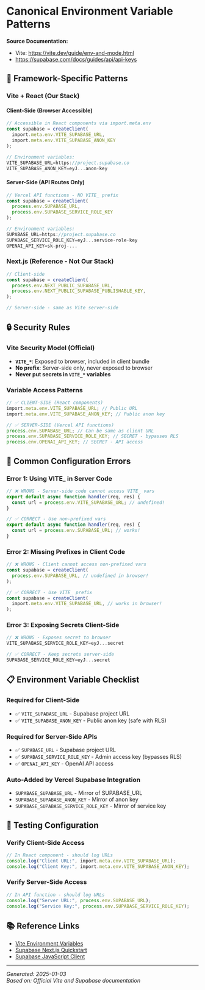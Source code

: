 # Canonical Environment Variable Patterns

**Source Documentation:**

- Vite: https://vite.dev/guide/env-and-mode.html
- https://supabase.com/docs/guides/api/api-keys

## 🎯 Framework-Specific Patterns

### **Vite + React (Our Stack)**

#### Client-Side (Browser Accessible)

```typescript
// Accessible in React components via import.meta.env
const supabase = createClient(
  import.meta.env.VITE_SUPABASE_URL,
  import.meta.env.VITE_SUPABASE_ANON_KEY
);

// Environment variables:
VITE_SUPABASE_URL=https://project.supabase.co
VITE_SUPABASE_ANON_KEY=eyJ...anon-key
```

#### Server-Side (API Routes Only)

```typescript
// Vercel API functions - NO VITE_ prefix
const supabase = createClient(
  process.env.SUPABASE_URL,
  process.env.SUPABASE_SERVICE_ROLE_KEY
);

// Environment variables:
SUPABASE_URL=https://project.supabase.co
SUPABASE_SERVICE_ROLE_KEY=eyJ...service-role-key
OPENAI_API_KEY=sk-proj-...
```

### **Next.js (Reference - Not Our Stack)**

```typescript
// Client-side
const supabase = createClient(
  process.env.NEXT_PUBLIC_SUPABASE_URL,
  process.env.NEXT_PUBLIC_SUPABASE_PUBLISHABLE_KEY,
);

// Server-side - same as Vite server-side
```

## 🔒 Security Rules

### **Vite Security Model (Official)**

- **`VITE_*`**: Exposed to browser, included in client bundle
- **No prefix**: Server-side only, never exposed to browser
- **Never put secrets in `VITE_*` variables**

### **Variable Access Patterns**

```typescript
// ✅ CLIENT-SIDE (React components)
import.meta.env.VITE_SUPABASE_URL; // Public URL
import.meta.env.VITE_SUPABASE_ANON_KEY; // Public anon key

// ✅ SERVER-SIDE (Vercel API functions)
process.env.SUPABASE_URL; // Can be same as client URL
process.env.SUPABASE_SERVICE_ROLE_KEY; // SECRET - bypasses RLS
process.env.OPENAI_API_KEY; // SECRET - API access
```

## 🚨 Common Configuration Errors

### **Error 1: Using VITE\_ in Server Code**

```typescript
// ❌ WRONG - Server-side code cannot access VITE_ vars
export default async function handler(req, res) {
  const url = process.env.VITE_SUPABASE_URL; // undefined!
}

// ✅ CORRECT - Use non-prefixed vars
export default async function handler(req, res) {
  const url = process.env.SUPABASE_URL; // works!
}
```

### **Error 2: Missing Prefixes in Client Code**

```typescript
// ❌ WRONG - Client cannot access non-prefixed vars
const supabase = createClient(
  process.env.SUPABASE_URL, // undefined in browser!
);

// ✅ CORRECT - Use VITE_ prefix
const supabase = createClient(
  import.meta.env.VITE_SUPABASE_URL, // works in browser!
);
```

### **Error 3: Exposing Secrets Client-Side**

```typescript
// ❌ WRONG - Exposes secret to browser
VITE_SUPABASE_SERVICE_ROLE_KEY=eyJ...secret

// ✅ CORRECT - Keep secrets server-side
SUPABASE_SERVICE_ROLE_KEY=eyJ...secret
```

## 📋 Environment Variable Checklist

### **Required for Client-Side**

- ✅ `VITE_SUPABASE_URL` - Supabase project URL
- ✅ `VITE_SUPABASE_ANON_KEY` - Public anon key (safe with RLS)

### **Required for Server-Side APIs**

- ✅ `SUPABASE_URL` - Supabase project URL
- ✅ `SUPABASE_SERVICE_ROLE_KEY` - Admin access key (bypasses RLS)
- ✅ `OPENAI_API_KEY` - OpenAI API access

### **Auto-Added by Vercel Supabase Integration**

- `SUPABASE_SUPABASE_URL` - Mirror of SUPABASE_URL
- `SUPABASE_SUPABASE_ANON_KEY` - Mirror of anon key
- `SUPABASE_SUPABASE_SERVICE_ROLE_KEY` - Mirror of service key

## 🧪 Testing Configuration

### **Verify Client-Side Access**

```typescript
// In React component - should log URLs
console.log("Client URL:", import.meta.env.VITE_SUPABASE_URL);
console.log("Client Key:", import.meta.env.VITE_SUPABASE_ANON_KEY);
```

### **Verify Server-Side Access**

```typescript
// In API function - should log URLs
console.log("Server URL:", process.env.SUPABASE_URL);
console.log("Service Key:", process.env.SUPABASE_SERVICE_ROLE_KEY);
```

## 📚 Reference Links

- [Vite Environment Variables](https://vite.dev/guide/env-and-mode.html)
- [Supabase Next.js Quickstart](https://supabase.com/docs/guides/getting-started/quickstarts/nextjs)
- [Supabase JavaScript Client](https://supabase.com/docs/reference/javascript/initializing)

---

_Generated: 2025-01-03_  
_Based on: Official Vite and Supabase documentation_
